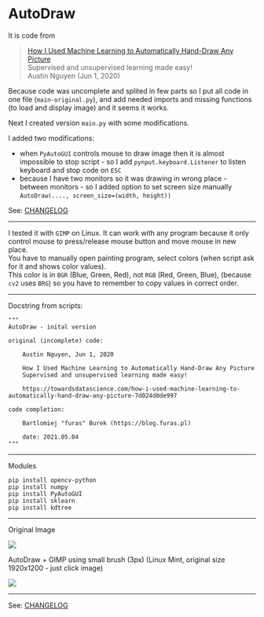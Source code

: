 # AutoDraw

It is code from 

> [How I Used Machine Learning to Automatically Hand-Draw Any Picture](https://towardsdatascience.com/how-i-used-machine-learning-to-automatically-hand-draw-any-picture-7d024d0de997)  
> Supervised and unsupervised learning made easy!   
> Austin Nguyen (Jun 1, 2020)  



Because code was uncomplete and splited in few parts so I put all code in one file (`main-original.py`), 
and add needed imports and missing functions (to load and display image) and it seems it works.

Next I created version `main.py` with some modifications.

I added two modifications:

- when `PyAutoGUI` controls mouse to draw image then it is almost impossible to stop script - so I add `pynput.keyboard.Listener` to listen keyboard and stop code on `ESC`
- because I have two monitors so it was drawing in wrong place - between monitors - so I added option to set screen size manually `AutoDraw(...., screen_size=(width, height))`

See: [CHANGELOG](CHANGELOG.md)

---

I tested it with `GIMP` on Linux. It can work with any program because it only control mouse to press/release mouse button and move mouse in new place.  
You have to manually open painting program, select colors (when script ask for it and shows color values).  
This color is in `BGR` (Blue, Green, Red), not `RGB` (Red, Green, Blue), (because `cv2` uses `BRG`) so you have to remember to copy values in correct order.

---

Docstring from scripts:

```
"""
AutoDraw - inital version 

original (incomplete) code: 

    Austin Nguyen, Jun 1, 2020

    How I Used Machine Learning to Automatically Hand-Draw Any Picture
    Supervised and unsupervised learning made easy!

    https://towardsdatascience.com/how-i-used-machine-learning-to-automatically-hand-draw-any-picture-7d024d0de997

code completion:

    Bartlomiej "furas" Burek (https://blog.furas.pl)

    date: 2021.05.04
"""
```
---

Modules 

```
pip install opencv-python
pip install numpy
pip install PyAutoGUI
pip install sklearn
pip install kdtree
```

---

Original Image


![](https://github.com/furas/AutoDraw/raw/main/original-image-1a.png)

AutoDraw + GIMP using small brush (3px) (Linux Mint, original size 1920x1200 - just click image)

![](https://github.com/furas/AutoDraw/raw/main/autodraw-image-1a.png)

---

See: [CHANGELOG](CHANGELOG.md)
